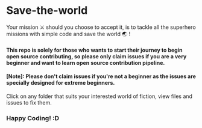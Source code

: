 # Save-the-world
Your mission ⚔️ should you choose to accept it, is to tackle all the superhero missions with simple code and save the world 🌏 !

#### This repo is solely for those who wants to start their journey to begin open source contributing, so please only claim issues if you are a very beginner and want to learn open source contribution pipeline.
#### [Note]: Please don't claim issues if you're not a beginner as the issues are specially designed for extreme beginners.

Click on any folder that suits your interested world of fiction, view files and issues to fix them. 
### Happy Coding! :D
